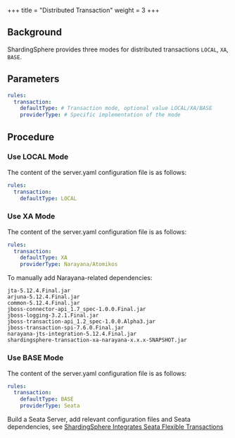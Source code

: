 +++
title = "Distributed Transaction"
weight = 3
+++

## Background

ShardingSphere provides three modes for distributed transactions `LOCAL`, `XA`, `BASE`.

## Parameters

```yaml
rules:
  transaction:
    defaultType: # Transaction mode, optional value LOCAL/XA/BASE
    providerType: # Specific implementation of the mode
```

## Procedure

### Use LOCAL Mode

The content of the server.yaml configuration file is as follows:

```yaml
rules:
  transaction:
    defaultType: LOCAL
```

### Use XA Mode

The content of the server.yaml configuration file is as follows:

```yaml
rules:
  transaction:
    defaultType: XA
    providerType: Narayana/Atomikos 
```
To manually add Narayana-related dependencies:

```
jta-5.12.4.Final.jar
arjuna-5.12.4.Final.jar
common-5.12.4.Final.jar
jboss-connector-api_1.7_spec-1.0.0.Final.jar
jboss-logging-3.2.1.Final.jar
jboss-transaction-api_1.2_spec-1.0.0.Alpha3.jar
jboss-transaction-spi-7.6.0.Final.jar
narayana-jts-integration-5.12.4.Final.jar
shardingsphere-transaction-xa-narayana-x.x.x-SNAPSHOT.jar
```

### Use BASE Mode

The content of the server.yaml configuration file is as follows:

```yaml
rules:
  transaction:
    defaultType: BASE
    providerType: Seata 
```

Build a Seata Server, add relevant configuration files and Seata dependencies, see [ShardingSphere Integrates Seata Flexible Transactions](https://community.sphere-ex.com/t/topic/404)